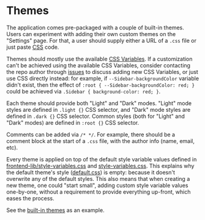 # Themes

The application comes pre-packaged with a couple of built-in themes. Users can experiment with adding their own custom themes on the "Settings" page. For that, a user should supply either a URL of a `.css` file or just paste [CSS](https://developer.mozilla.org/docs/Learn/CSS/Introduction_to_CSS/How_CSS_works) code.

Themes should mostly use the available [CSS Variables](https://gitlab.com/catamphetamine/anychan/blob/master/docs/themes/variables.md). If a customization can't be achieved using the available CSS Variables, consider contacting the repo author through [issues](https://gitlab.com/catamphetamine/anychan/issues) to discuss adding new CSS Variables, or just use CSS directly instead: for example, if `--Sidebar-backgroundColor` variable didn't exist, then the effect of `:root { --Sidebar-backgroundColor: red; }` could be achieved via `.Sidebar { background-color: red; }`.

Each theme should provide both "Light" and "Dark" modes. "Light" mode styles are defined in `.light {}` CSS selector, and "Dark" mode styles are defined in `.dark {}` CSS selector. Common styles (both for "Light" and "Dark" modes) are defined in `:root {}` CSS selector.

Comments can be added via `/* */`. For example, there should be a comment block at the start of a `.css` file, with the author info (name, email, etc).

Every theme is applied on top of the default style variable values defined in [frontend-lib/style-variables.css](https://gitlab.com/catamphetamine/frontend-lib/blob/master/styles/style-variables.css) and [style-variables.css](https://gitlab.com/catamphetamine/anychan/blob/master/src/styles/style-variables.css). This explains why the default theme's style ([default.css](https://gitlab.com/catamphetamine/anychan/blob/master/src/styles/theme/default.css)) is empty: because it doesn't overwrite any of the default styles. This also means that when creating a new theme, one could "start small", adding custom style variable values one-by-one, without a requirement to provide everything up-front, which eases the process.

See the [built-in themes](https://gitlab.com/catamphetamine/anychan/tree/master/src/styles/theme) as an example.

<!--
## Submissions

To submit a request for adding a new theme to the application, "fork" the repository (or several repositories), "clone" it (or them) to your disk, create/edit the files, and then create a "pull request" (or several "pull requests"). See the official [guide](https://guides.github.com/activities/forking/).
-->

<!--
### Default theme

#### Light

[View in full resolution](https://raw.githubusercontent.com/catamphetamine/anychan/master/docs/images/default-theme-light-mode-3605x1955.png)

<img src="https://raw.githubusercontent.com/catamphetamine/anychan/master/docs/images/default-theme-light-mode-1024x555.png" width="512" height="277"/>

#### Dark

[View in full resolution](https://raw.githubusercontent.com/catamphetamine/anychan/master/docs/images/default-theme-dark-mode-3605x1955.png)

<img src="https://raw.githubusercontent.com/catamphetamine/anychan/master/docs/images/default-theme-dark-mode-1024x555.png" width="512" height="277"/>

[default.css](https://github.com/catamphetamine/anychan/blob/master/src/styles/default.css)

### Neon Genesis Evangelion

#### Light

[View in full resolution](https://raw.githubusercontent.com/catamphetamine/anychan/master/docs/images/eva-theme-light-mode-3605x1955.png)

<img src="https://raw.githubusercontent.com/catamphetamine/anychan/master/docs/images/eva-theme-light-mode-1024x555.png" width="512" height="277"/>

#### Dark

[View in full resolution](https://raw.githubusercontent.com/catamphetamine/anychan/master/docs/images/eva-theme-dark-mode-3605x1955.png)

<img src="https://raw.githubusercontent.com/catamphetamine/anychan/master/docs/images/eva-theme-dark-mode-3605x1955.png" width="512" height="277"/>

[neon-genesis-evangelion.css](https://github.com/catamphetamine/anychan/blob/master/src/styles/theme/neon-genesis-evangelion.css)
-->